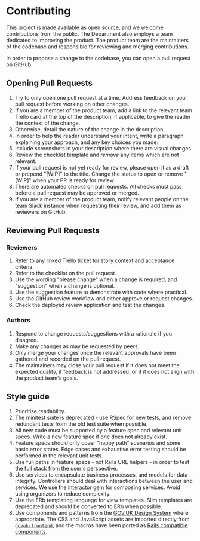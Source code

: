 # Contributing
This project is made available as open source, and we welcome contributions from the public. The Department also employs a team dedicated to improving the product. The product team are the maintainers of the codebase and responsible for reviewing and merging contributions.

In order to propose a change to the codebase, you can open a pull request on GitHub.

## Opening Pull Requests
1. Try to only open one pull request at a time. Address feedback on your pull request before working on other changes.
1. If you are a member of the product team, add a link to the relevant team Trello card at the top of the description, if applicable, to give the reader the context of the change.
1. Otherwise, detail the nature of the change in the description.
1. In order to help the reader understand your intent, write a paragraph explaining your approach, and any key choices you made.
1. Include screenshots in your description where there are visual changes.
1. Review the checklist template and *remove* any items which are not relevant.
1. If your pull request is not yet ready for review, please open it as a draft or prepend "[WIP]" to the title. Change the status to open or remove "[WIP]" when your PR is ready for review.
1. There are automated checks on pull requests. All checks must pass before a pull request may be approved or merged.
1. If you are a member of the product team, notify relevant people on the team Slack instance when requesting their review, and add them as reviewers on GitHub.

## Reviewing Pull Requests
### Reviewers
1. Refer to any linked Trello ticket for story context and acceptance criteria.
1. Refer to the checklist on the pull request.
1. Use the wording "please change" when a change is required, and "suggestion" when a change is optional.
1. Use the suggestion feature to demonstrate with code where practical.
1. Use the GitHub review workflow and either approve or request changes.
1. Check the deployed review application and test the changes.

### Authors
1. Respond to change requests/suggestions with a rationale if you disagree.
1. Make any changes as may be requested by peers.
1. Only merge your changes once the relevant approvals have been gathered and recorded on the pull request.
1. The maintainers may close your pull request if it does not meet the expected quality, if feedback is not addressed, or if it does not align with the product team's goals.

## Style guide
1. Prioritise readability.
1. The minitest suite is deprecated - use RSpec for new tests, and remove redundant tests from the old test suite when possible.
1. All new code must be supported by a feature spec and relevant unit specs. Write a new feature spec if one does not already exist.
1. Feature specs should only cover "happy path" scenarios and some basic error states. Edge cases and exhaustive error testing should be performed in the relevant unit tests.
1. Use full paths in feature specs - not Rails URL helpers - in order to test the full stack from the user's perspective.
1. Use services to encapsulate business processes, and models for data integrity. Controllers should deal with interactions between the user and services. We use the [interactor](https://github.com/collectiveidea/interactor) gem for composing services. Avoid using organizers to reduce complexity.
1. Use the ERb templating language for view templates. Slim templates are deprecated and should be converted to ERb when possible.
1. Use components and patterns from the [GOV.UK Design System](https://design-system.service.gov.uk) where appropriate. The CSS and JavaScript assets are imported directly from [`govuk-frontend`](https://github.com/alphagov/govuk-frontend), and the
macros have been ported as [Rails compatible components](https://github.com/UKGovernmentBEIS/govuk-design-system-rails).
